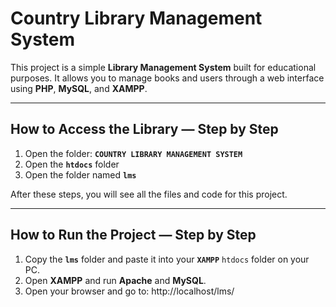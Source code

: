 # Country Library Management System

This project is a simple **Library Management System** built for educational purposes. It allows you to manage books and users through a web interface using **PHP**, **MySQL**, and **XAMPP**.

---

##  **How to Access the Library — Step by Step**

1. Open the folder: **`COUNTRY LIBRARY MANAGEMENT SYSTEM`**
2. Open the **`htdocs`** folder
3. Open the folder named **`lms`**

After these steps, you will see all the files and code for this project.

---

##  **How to Run the Project — Step by Step**

1. Copy the **`lms`** folder and paste it into your **`XAMPP`** `htdocs` folder on your PC.
2. Open **XAMPP** and run **Apache** and **MySQL**.
3. Open your browser and go to:
http://localhost/lms/
